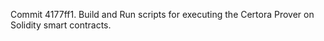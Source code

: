 Commit 4177ff1.                    Build and Run scripts for executing the Certora Prover on Solidity smart contracts.